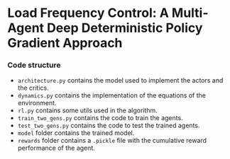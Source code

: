 # Load Frequency Control: A Multi-Agent Deep Deterministic Policy Gradient Approach

### Code structure

* `architecture.py` contains the model used to implement the actors and the critics.
* `dynamics.py` contains the implementation of the equations of the environment.
* `rl.py` contains some utils used in the algorithm.
* `train_two_gens.py` contains the code to train the agents.
* `test_two_gens.py` contains the code to test the trained agents.
* `model` folder contains the trained model.
* `rewards` folder contains a `.pickle` file with the cumulative reward performance of the agent.